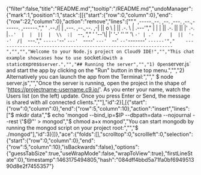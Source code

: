 {"filter":false,"title":"README.md","tooltip":"/README.md","undoManager":{"mark":1,"position":1,"stack":[[{"start":{"row":0,"column":0},"end":{"row":22,"column":0},"action":"remove","lines":["","     ,-----.,--.                  ,--. ,---.   ,--.,------.  ,------.","    '  .--./|  | ,---. ,--.,--. ,-|  || o   \\  |  ||  .-.  \\ |  .---'","    |  |    |  || .-. ||  ||  |' .-. |`..'  |  |  ||  |  \\  :|  `--, ","    '  '--'\\|  |' '-' ''  ''  '\\ `-' | .'  /   |  ||  '--'  /|  `---.","     `-----'`--' `---'  `----'  `---'  `--'    `--'`-------' `------'","    ----------------------------------------------------------------- ","","","Welcome to your Node.js project on Cloud9 IDE!","","This chat example showcases how to use `socket.io` with a static `express` server.","","## Running the server","","1) Open `server.js` and start the app by clicking on the \"Run\" button in the top menu.","","2) Alternatively you can launch the app from the Terminal:","","    $ node server.js","","Once the server is running, open the project in the shape of 'https://projectname-username.c9.io/'. As you enter your name, watch the Users list (on the left) update. Once you press Enter or Send, the message is shared with all connected clients.",""],"id":2}],[{"start":{"row":0,"column":0},"end":{"row":5,"column":10},"action":"insert","lines":["$ mkdir data","$ echo 'mongod --bind_ip=$IP --dbpath=data --nojournal --rest \"$@\"' > mongod","$ chmod a+x mongod","You can start mongodb by running the mongod script on your project root:","","$ ./mongod"],"id":3}]]},"ace":{"folds":[],"scrolltop":0,"scrollleft":0,"selection":{"start":{"row":0,"column":0},"end":{"row":5,"column":10},"isBackwards":false},"options":{"guessTabSize":true,"useWrapMode":false,"wrapToView":true},"firstLineState":0},"timestamp":1463175494805,"hash":"084dff4bbd5a71fa0bf694951390d8e2f7455357"}